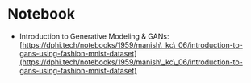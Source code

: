 # Notebook

* Introduction to Generative Modeling & GANs: [https://dphi.tech/notebooks/1959/manish\_kc\_06/introduction-to-gans-using-fashion-mnist-dataset](https://dphi.tech/notebooks/1959/manish\_kc\_06/introduction-to-gans-using-fashion-mnist-dataset)
